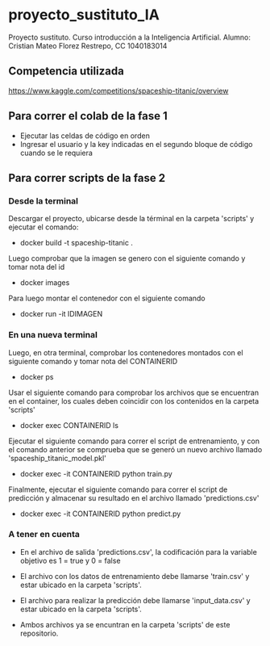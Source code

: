# proyecto_sustituto_IA
Proyecto sustituto. Curso introducción a la Inteligencia Artificial. Alumno: Cristian Mateo Florez Restrepo, CC 1040183014

## Competencia utilizada
https://www.kaggle.com/competitions/spaceship-titanic/overview

## Para correr el colab de la fase 1
- Ejecutar las celdas de código en orden
- Ingresar el usuario y la key indicadas en el segundo bloque de código cuando se le requiera

## Para correr scripts de la fase 2
### Desde la terminal
Descargar el proyecto, ubicarse desde la términal en la carpeta 'scripts' y ejecutar el comando:
  
- docker build -t spaceship-titanic .

Luego comprobar que la imagen se genero con el siguiente comando y tomar nota del id
  
- docker images

Para luego montar el contenedor con el siguiente comando
  
- docker run -it IDIMAGEN

### En una nueva terminal
Luego, en otra terminal, comprobar los contenedores montados con el siguiente comando y tomar nota del CONTAINERID
  
- docker ps

Usar el siguiente comando para comprobar los archivos que se encuentran en el container, los cuales deben coincidir con los contenidos en la carpeta 'scripts'
  
- docker exec CONTAINERID ls

Ejecutar el siguiente comando para correr el script de entrenamiento, y con el comando anterior se comprueba que se generó un nuevo archivo llamado 'spaceship_titanic_model.pkl'
  
- docker exec -it CONTAINERID python train.py

Finalmente, ejecutar el siguiente comando para correr el script de predicción y almacenar su resultado en el archivo llamado 'predictions.csv'
  
- docker exec -it CONTAINERID python predict.py

### A tener en cuenta
- En el archivo de salida 'predictions.csv', la codificación para la variable objetivo es 1 = true y 0 = false

- El archivo con los datos de entrenamiento debe llamarse 'train.csv' y estar ubicado en la carpeta 'scripts'.

- El archivo para realizar la predicción debe llamarse 'input_data.csv' y estar ubicado en la carpeta 'scripts'.

- Ambos archivos ya se encuntran en la carpeta 'scripts' de este repositorio.
